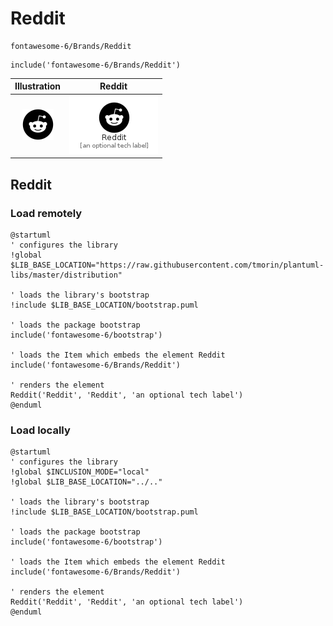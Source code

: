 # Reddit


```text
fontawesome-6/Brands/Reddit
```

```text
include('fontawesome-6/Brands/Reddit')
```



| Illustration | Reddit |
| :---: | :---: |
| ![illustration for Illustration](../../fontawesome-6/Brands/Reddit.png) | ![illustration for Reddit](../../fontawesome-6/Brands/Reddit.Local.png) |




## Reddit

### Load remotely
```plantuml
@startuml
' configures the library
!global $LIB_BASE_LOCATION="https://raw.githubusercontent.com/tmorin/plantuml-libs/master/distribution"

' loads the library's bootstrap
!include $LIB_BASE_LOCATION/bootstrap.puml

' loads the package bootstrap
include('fontawesome-6/bootstrap')

' loads the Item which embeds the element Reddit
include('fontawesome-6/Brands/Reddit')

' renders the element
Reddit('Reddit', 'Reddit', 'an optional tech label')
@enduml
```

### Load locally
```plantuml
@startuml
' configures the library
!global $INCLUSION_MODE="local"
!global $LIB_BASE_LOCATION="../.."

' loads the library's bootstrap
!include $LIB_BASE_LOCATION/bootstrap.puml

' loads the package bootstrap
include('fontawesome-6/bootstrap')

' loads the Item which embeds the element Reddit
include('fontawesome-6/Brands/Reddit')

' renders the element
Reddit('Reddit', 'Reddit', 'an optional tech label')
@enduml
```

